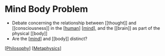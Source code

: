 # Mind Body Problem

- Debate concerning the relationship between [[thought]] and [[consciousness]] in the [[human]] [[mind]], and the [[brain]] as part of the physical [[body]]
- Are the [[mind]] and [[body]] distinct?

[[Philosophy]] [[Metaphysics]]

[//begin]: # "Autogenerated link references for markdown compatibility"
[human]: human "Human"
[mind]: mind "Mind"
[mind]: mind "Mind"
[Philosophy]: philosophy "Philosophy"
[Metaphysics]: metaphysics "Metaphysics"
[//end]: # "Autogenerated link references"